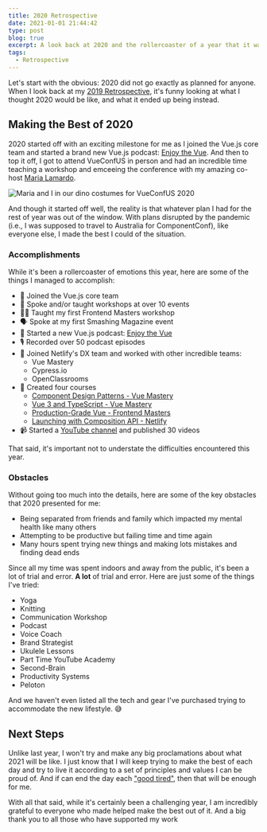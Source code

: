 ```yaml
---
title: 2020 Retrospective
date: 2021-01-01 21:44:42
type: post
blog: true
excerpt: A look back at 2020 and the rollercoaster of a year that it was.
tags:
  - Retrospective
---
```


Let's start with the obvious: 2020 did not go exactly as planned for anyone. When I look back at my [2019 Retrospective](https://www.bencodezen.io/blog/2019-retrospective), it's funny looking at what I thought 2020 would be like, and what it ended up being instead.

## Making the Best of 2020

2020 started off with an exciting milestone for me as I joined the Vue.js core team and started a brand new Vue.js podcast: [Enjoy the Vue](https://www.enjoythevue.io). And then to top it off, I got to attend VueConfUS in person and had an incredible time teaching a workshop and emceeing the conference with my amazing co-host [Maria Lamardo](https://twitter.com/MariaLamardo).

![Maria and I in our dino costumes for VueConfUS 2020](/images/2020/vueconfus-2020-dino.jpeg)

And though it started off well, the reality is that whatever plan I had for the rest of year was out of the window. With plans disrupted by the pandemic (i.e., I was supposed to travel to Australia for ComponentConf), like everyone else, I made the best I could of the situation.

### Accomplishments

While it's been a rollercoaster of emotions this year, here are some of the things I managed to accomplish:

- 🎉 Joined the Vue.js core team
- 🎤 Spoke and/or taught workshops at over 10 events
- 👨‍🏫 Taught my first Frontend Masters workshop
- 🗣️ Spoke at my first Smashing Magazine event
- 🌄 Started a new Vue.js podcast: [Enjoy the Vue](https://www.enjoythevue.io)
- 🎙 Recorded over 50 podcast episodes
- 💼 Joined Netlify's DX team and worked with other incredible teams:
  - Vue Mastery
  - Cypress.io
  - OpenClassrooms
- 🎒 Created four courses
  - [Component Design Patterns - Vue Mastery](https://www.vuemastery.com/courses/component-design-patterns/introduction/)
  - [Vue 3 and TypeScript - Vue Mastery](https://www.vuemastery.com/courses/vue3-typescript/why-vue-&-typescript/)
  - [Production-Grade Vue - Frontend Masters](https://frontendmasters.com/workshops/production-vue/)
  - [Launching with Composition API - Netlify](https://explorers.netlify.com/learn/launching-with-composition-api?utm_source=twitter&utm_medium=mission-lca-bh&utm_campaign=devex)
- 📹 Started a [YouTube channel](https://www.youtube.com/bencodezen) and published 30 videos

That said, it's important not to understate the difficulties encountered this year.

### Obstacles

Without going too much into the details, here are some of the key obstacles that 2020 presented for me:

- Being separated from friends and family which impacted my mental health like many others
- Attempting to be productive but failing time and time again
- Many hours spent trying new things and making lots mistakes and finding dead ends

Since all my time was spent indoors and away from the public, it's been a lot of trial and error. **A lot** of trial and error. Here are just some of the things I've tried:

- Yoga
- Knitting
- Communication Workshop
- Podcast
- Voice Coach
- Brand Strategist
- Ukulele Lessons
- Part Time YouTube Academy
- Second-Brain
- Productivity Systems
- Peloton

And we haven't even listed all the tech and gear I've purchased trying to accommodate the new lifestyle. 😅

## Next Steps

Unlike last year, I won't try and make any big proclamations about what 2021 will be like. I just know that I will keep trying to make the best of each day and try to live it according to a set of principles and values I can be proud of. And if can end the day each ["good tired"](https://www.youtube.com/watch?v=zbpoUWO3kA8), then that will be enough for me.

With all that said, while it's certainly been a challenging year, I am incredibly grateful to everyone who made helped make the best out of it. And a big thank you to all those who have supported my work
